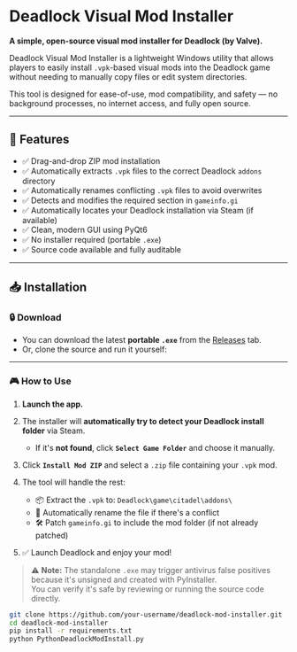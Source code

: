 # Deadlock Visual Mod Installer

**A simple, open-source visual mod installer for Deadlock (by Valve).**

Deadlock Visual Mod Installer is a lightweight Windows utility that allows players to easily install `.vpk`-based visual mods into the Deadlock game without needing to manually copy files or edit system directories.

This tool is designed for ease-of-use, mod compatibility, and safety — no background processes, no internet access, and fully open source.

---

## 🔧 Features

- ✅ Drag-and-drop ZIP mod installation
- ✅ Automatically extracts `.vpk` files to the correct Deadlock `addons` directory
- ✅ Automatically renames conflicting `.vpk` files to avoid overwrites
- ✅ Detects and modifies the required section in `gameinfo.gi`
- ✅ Automatically locates your Deadlock installation via Steam (if available)
- ✅ Clean, modern GUI using PyQt6
- ✅ No installer required (portable `.exe`)
- ✅ Source code available and fully auditable

---

## 📥 Installation

### 🔒 Download

- You can download the latest **portable `.exe`** from the [Releases](https://github.com/Hanleyjaa123/deadlock-mod-installer/releases) tab.
- Or, clone the source and run it yourself:
--------------------------------------------------------------------------------------------------------------------------------------------------------------------------------------
### 🎮 How to Use

1. **Launch the app.**

2. The installer will **automatically try to detect your Deadlock install folder** via Steam.  
   - If it's **not found**, click **`Select Game Folder`** and choose it manually.

3. Click **`Install Mod ZIP`** and select a `.zip` file containing your `.vpk` mod.

4. The tool will handle the rest:
   - 📦 Extract the `.vpk` to: `Deadlock\game\citadel\addons\`
   - 🔁 Automatically rename the file if there's a conflict
   - 🛠 Patch `gameinfo.gi` to include the mod folder (if not already patched)

5. ✅ Launch Deadlock and enjoy your mod!

> ⚠️ **Note:** The standalone `.exe` may trigger antivirus false positives because it's unsigned and created with PyInstaller.  
> You can verify it's safe by reviewing or running the source code directly.
```bash
git clone https://github.com/your-username/deadlock-mod-installer.git
cd deadlock-mod-installer
pip install -r requirements.txt
python PythonDeadlockModInstall.py
```



